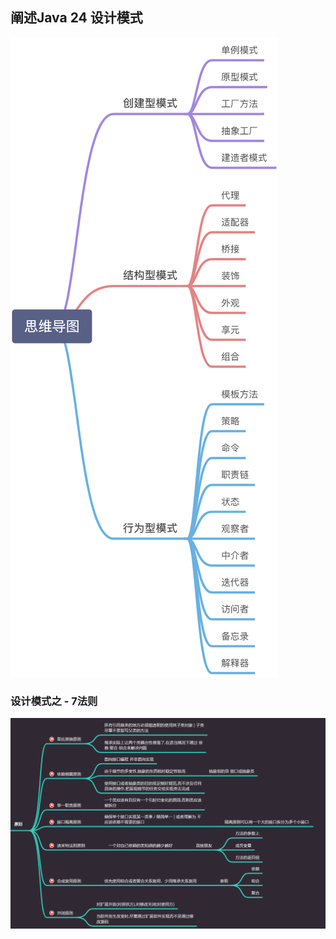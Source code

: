 ## 阐述Java 24 设计模式
![](../.././pics/24设计模式.png)
### 设计模式之 - 7法则
![](../.././pics/mode1_7principle.PNG)

